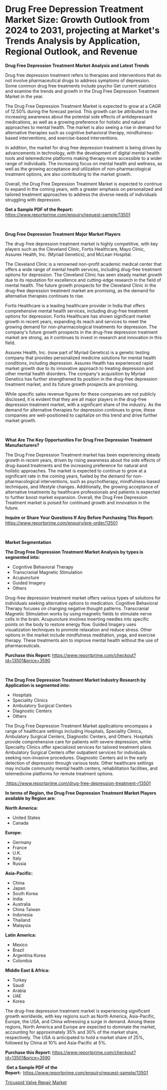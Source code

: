 <p><h1>Drug Free Depression Treatment Market Size: Growth Outlook from 2024 to 2031, projecting at Market's Trends Analysis by Application, Regional Outlook, and Revenue</h1></p><p><strong>Drug Free Depression Treatment Market Analysis and Latest Trends</strong></p>
<p><p>Drug free depression treatment refers to therapies and interventions that do not involve pharmaceutical drugs to address symptoms of depression. Some common drug free treatments include psycho Get current statistics and examine the trends and growth in the Drug Free Depression Treatment Market in the year.</p><p>The Drug Free Depression Treatment Market is expected to grow at a CAGR of 12.50% during the forecast period. This growth can be attributed to the increasing awareness about the potential side effects of antidepressant medications, as well as a growing preference for holistic and natural approaches to mental health. The market is also seeing a rise in demand for alternative therapies such as cognitive behavioral therapy, mindfulness-based interventions, and exercise-based interventions.</p><p>In addition, the market for drug free depression treatment is being driven by advancements in technology, with the development of digital mental health tools and telemedicine platforms making therapy more accessible to a wider range of individuals. The increasing focus on mental health and wellness, as well as the growing acceptance and utilization of non-pharmacological treatment options, are also contributing to the market growth.</p><p>Overall, the Drug Free Depression Treatment Market is expected to continue to expand in the coming years, with a greater emphasis on personalized and tailored treatment approaches to address the diverse needs of individuals struggling with depression.</p></p>
<p><strong>Get a Sample PDF of the Report:&nbsp;</strong> <a href="https://www.reportprime.com/enquiry/request-sample/13501">https://www.reportprime.com/enquiry/request-sample/13501</a></p>
<p>&nbsp;</p>
<p><strong>Drug Free Depression Treatment Major Market Players</strong></p>
<p><p>The drug-free depression treatment market is highly competitive, with key players such as the Cleveland Clinic, Fortis Healthcare, Mayo Clinic, Assurex Health, Inc. (Myriad Genetics), and McLean Hospital. </p><p>The Cleveland Clinic is a renowned non-profit academic medical center that offers a wide range of mental health services, including drug-free treatment options for depression. The Cleveland Clinic has seen steady market growth due to its reputation for excellence and cutting-edge research in the field of mental health. The future growth prospects for the Cleveland Clinic in the drug-free depression treatment market are promising, as the demand for alternative therapies continues to rise.</p><p>Fortis Healthcare is a leading healthcare provider in India that offers comprehensive mental health services, including drug-free treatment options for depression. Fortis Healthcare has shown significant market growth in recent years, expanding its reach and services to meet the growing demand for non-pharmacological treatments for depression. The company's future growth prospects in the drug-free depression treatment market are strong, as it continues to invest in research and innovation in this field.</p><p>Assurex Health, Inc. (now part of Myriad Genetics) is a genetic testing company that provides personalized medicine solutions for mental health conditions, including depression. Assurex Health has experienced rapid market growth due to its innovative approach to treating depression and other mental health disorders. The company's acquisition by Myriad Genetics has further strengthened its position in the drug-free depression treatment market, and its future growth prospects are promising.</p><p>While specific sales revenue figures for these companies are not publicly disclosed, it is evident that they are all major players in the drug-free depression treatment market, with a significant share of the industry. As the demand for alternative therapies for depression continues to grow, these companies are well-positioned to capitalize on this trend and drive further market growth.</p></p>
<p>&nbsp;</p>
<p><strong>What Are The Key Opportunities For Drug Free Depression Treatment Manufacturers?</strong></p>
<p><p>The Drug Free Depression Treatment market has been experiencing steady growth in recent years, driven by rising awareness about the side effects of drug-based treatments and the increasing preference for natural and holistic approaches. The market is expected to continue to grow at a significant rate in the coming years, fueled by the demand for non-pharmacological interventions, such as psychotherapy, mindfulness-based techniques, and lifestyle changes. Additionally, the growing acceptance of alternative treatments by healthcare professionals and patients is expected to further boost market expansion. Overall, the Drug Free Depression Treatment market is poised for continued growth and innovation in the future.</p></p>
<p><strong>Inquire or Share Your Questions If Any Before Purchasing This Report:</strong> <a href="https://www.reportprime.com/enquiry/pre-order/13501">https://www.reportprime.com/enquiry/pre-order/13501</a></p>
<p>&nbsp;</p>
<p><strong>Market Segmentation</strong></p>
<p><strong>The Drug Free Depression Treatment Market Analysis by types is segmented into:</strong></p>
<p><ul><li>Cognitive Behavioral Therapy</li><li>Transcranial Magnetic Stimulation</li><li>Acupuncture</li><li>Guided Imagery</li><li>Others</li></ul></p>
<p><p>Drug-free depression treatment market offers various types of solutions for individuals seeking alternative options to medication. Cognitive Behavioral Therapy focuses on changing negative thought patterns. Transcranial Magnetic Stimulation works by using magnetic fields to stimulate nerve cells in the brain. Acupuncture involves inserting needles into specific points on the body to restore energy flow. Guided Imagery uses visualization techniques to promote relaxation and reduce stress. Other options in the market include mindfulness meditation, yoga, and exercise therapy. These treatments aim to improve mental health without the use of pharmaceuticals.</p></p>
<p><strong>Purchase this Report:&nbsp;</strong><a href="https://www.reportprime.com/checkout?id=13501&price=3590">https://www.reportprime.com/checkout?id=13501&price=3590</a></p>
<p>&nbsp;</p>
<p><strong>The Drug Free Depression Treatment Market Industry Research by Application is segmented into:</strong></p>
<p><ul><li>Hospitals</li><li>Speciality Clinics</li><li>Ambulatory Surgical Centers</li><li>Diagnostic Centers</li><li>Others</li></ul></p>
<p><p>The Drug Free Depression Treatment Market applications encompass a range of healthcare settings including Hospitals, Speciality Clinics, Ambulatory Surgical Centers, Diagnostic Centers, and Others. Hospitals provide comprehensive care for patients with severe depression, while Speciality Clinics offer specialized services for tailored treatment plans. Ambulatory Surgical Centers offer outpatient services for individuals seeking non-invasive procedures. Diagnostic Centers aid in the early detection of depression through various tests. Other healthcare settings may include community mental health centers, rehabilitation facilities, and telemedicine platforms for remote treatment options.</p></p>
<p><a href="https://www.reportprime.com/drug-free-depression-treatment-r13501">&nbsp;https://www.reportprime.com/drug-free-depression-treatment-r13501</a></p>
<p><strong>In terms of Region, the Drug Free Depression Treatment Market Players available by Region are:</strong></p>
<p>
    <p> <strong> North America: </strong>
        <ul>
            <li>United States</li>
            <li>Canada</li>
        </ul>
        </p> 
    <p> <strong> Europe: </strong>
        <ul>
            <li>Germany</li>
            <li>France</li>
            <li>U.K.</li>
            <li>Italy</li>
            <li>Russia</li>
        </ul>
        </p> 
    <p> <strong> Asia-Pacific: </strong>
        <ul>
            <li>China</li>
            <li>Japan</li>
            <li>South Korea</li>
            <li>India</li>
            <li>Australia</li>
            <li>China Taiwan</li>
            <li>Indonesia</li>
            <li>Thailand</li>
            <li>Malaysia</li>
        </ul>
        </p> 
    <p> <strong> Latin America: </strong>
        <ul>
            <li>Mexico</li>
            <li>Brazil</li>
            <li>Argentina Korea</li>
            <li>Colombia</li>
        </ul>
        </p> 
    <p> <strong> Middle East & Africa: </strong>
        <ul>
            <li>Turkey</li>
            <li>Saudi</li>
            <li>Arabia</li>
            <li>UAE</li>
            <li>Korea</li>
        </ul>
    </p>
    </p>
<p><p>The drug-free depression treatment market is experiencing significant growth worldwide, with key regions such as North America, Asia-Pacific, Europe, the USA, and China witnessing a surge in demand. Among these regions, North America and Europe are expected to dominate the market, accounting for approximately 35% and 30% of the market share, respectively. The USA is anticipated to hold a market share of 25%, followed by China at 10% and Asia-Pacific at 5%.</p></p>
<p><strong>Purchase this Report: </strong><a href="https://www.reportprime.com/checkout?id=13501&price=3590">https://www.reportprime.com/checkout?id=13501&price=3590</a></p>
<p>&nbsp;<strong>Get a Sample PDF of the Report:&nbsp;&nbsp;</strong><a href="https://www.reportprime.com/enquiry/request-sample/13501">https://www.reportprime.com/enquiry/request-sample/13501</a></p>
<p><strong></strong></p>
<p><p><a href="https://github.com/muhammadasraf467/Market-Research-Report-List-2/blob/main/tricuspid-valve-repair-market.md">Tricuspid Valve Repair Market</a></p></p>